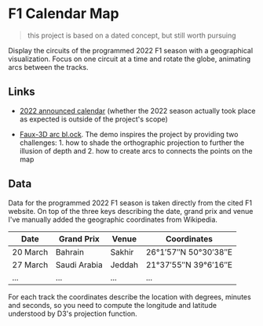# F1 Calendar Map

> this project is based on a dated concept, but still worth pursuing

Display the circuits of the programmed 2022 F1 season with a geographical visualization. Focus on one circuit at a time and rotate the globe, animating arcs between the tracks.

## Links

- [2022 announced calendar](https://www.formula1.com/en/latest/article.formula-1-announces-23-race-calendar-for-2022.2HcIP34fK3Zznx7YZfWL6P.html) (whether the 2022 season actually took place as expected is outside of the project's scope)

- [Faux-3D arc bl.ock](http://bl.ocks.org/dwtkns/4973620). The demo inspires the project by providing two challenges: 1. how to shade the orthographic projection to further the illusion of depth and 2. how to create arcs to connects the points on the map

## Data

Data for the programmed 2022 F1 season is taken directly from the cited F1 website. On top of the three keys describing the date, grand prix and venue I've manually added the geographic coordinates from Wikipedia.

| Date     | Grand Prix   | Venue  | Coordinates          |
| -------- | ------------ | ------ | -------------------- |
| 20 March | Bahrain      | Sakhir | 26°1′57″N 50°30′38″E |
| 27 March | Saudi Arabia | Jeddah | 21°37′55″N 39°6′16″E |
| ...      | ...          | ...    | ...                  |

For each track the coordinates describe the location with degrees, minutes and seconds, so you need to compute the longitude and latitude understood by D3's projection function.
